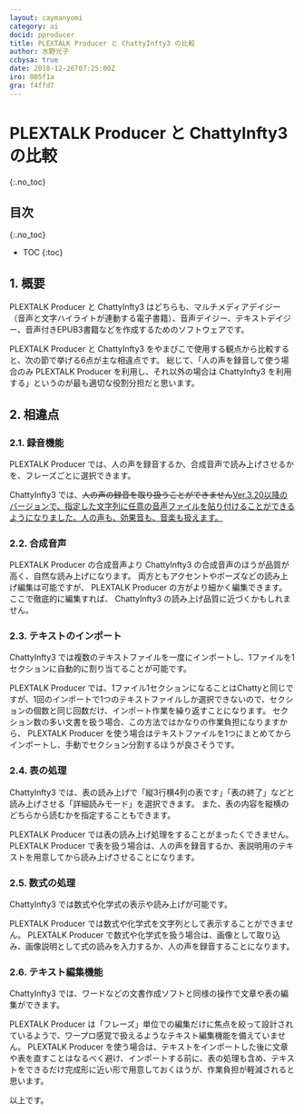 ```yaml
---
layout: caymanyomi
category: ai
docid: pproducer
title: PLEXTALK Producer と ChattyInfty3 の比較
author: 水野光子
ccbysa: true
date: 2018-12-26T07:25:00Z
iro: 005f1a
gra: f4ffd7
---
```


# PLEXTALK Producer と ChattyInfty3 の比較
{:.no_toc}

## 目次
{:.no_toc}

* TOC
{:toc}

## 1. 概要

 PLEXTALK Producer と ChattyInfty3 はどちらも、マルチメディアデイジー（音声と文字ハイライトが連動する電子書籍）、音声デイジー、テキストデイジー、音声付きEPUB3書籍などを作成するためのソフトウェアです。 

 PLEXTALK Producer と ChattyInfty3 をやまびこで使用する観点から比較すると、次の節で挙げる6点が主な相違点です。 総じて、「人の声を録音して使う場合のみ PLEXTALK Producer を利用し、それ以外の場合は ChattyInfty3 を利用する」というのが最も適切な役割分担だと思います。 

## 2. 相違点

### 2.1. 録音機能

 PLEXTALK Producer では、人の声を録音するか、合成音声で読み上げさせるかを、フレーズごとに選択できます。 
 
 ChattyInfty3 では、~~人の声の録音を取り扱うことができません~~[Ver.3.20以降のバージョンで、指定した文字列に任意の音声ファイルを貼り付けることができるようになりました。人の声も、効果音も、音楽も扱えます。](http://www.sciaccess.net/jp/ChattyInfty/index.html#InputSound) 

### 2.2. 合成音声

 PLEXTALK Producer の合成音声より ChattyInfty3 の合成音声のほうが品質が高く、自然な読み上げになります。 両方ともアクセントやポーズなどの読み上げ編集は可能ですが、 PLEXTALK Producer の方がより細かく編集できます。 ここで徹底的に編集すれば、 ChattyInfty3 の読み上げ品質に近づくかもしれません。 

### 2.3. テキストのインポート

 ChattyInfty3 では複数のテキストファイルを一度にインポートし、1ファイルを1セクションに自動的に割り当てることが可能です。 
 
 PLEXTALK Producer では、1ファイル1セクションになることはChattyと同じですが、1回のインポートで1つのテキストファイルしか選択できないので、セクションの個数と同じ回数だけ、インポート作業を繰り返すことになります。 セクション数の多い文書を扱う場合、この方法ではかなりの作業負担になりますから、 PLEXTALK Producer を使う場合はテキストファイルを1つにまとめてからインポートし、手動でセクション分割するほうが良さそうです。 

### 2.4. 表の処理

 ChattyInfty3 では、表の読み上げで「縦3行横4列の表です」「表の終了」などと読み上げさせる「詳細読みモード」を選択できます。 また、表の内容を縦横のどちらから読むかを指定することもできます。 
 
 PLEXTALK Producer では表の読み上げ処理をすることがまったくできません。 PLEXTALK Producer で表を扱う場合は、人の声を録音するか、表説明用のテキストを用意してから読み上げさせることになります。 

### 2.5. 数式の処理

 ChattyInfty3 では数式や化学式の表示や読み上げが可能です。 
 
 PLEXTALK Producer では数式や化学式を文字列として表示することができません。 PLEXTALK Producer で数式や化学式を扱う場合は、画像として取り込み、画像説明として式の読みを入力するか、人の声を録音することになります。 

### 2.6. テキスト編集機能

 ChattyInfty3 では、ワードなどの文書作成ソフトと同様の操作で文章や表の編集ができます。
 
 PLEXTALK Producer は「フレーズ」単位での編集だけに焦点を絞って設計されているようで、ワープロ感覚で扱えるようなテキスト編集機能を備えていません。 PLEXTALK Producer を使う場合は、テキストをインポートした後に文章や表を直すことはなるべく避け、インポートする前に、表の処理も含め、テキストをできるだけ完成形に近い形で用意しておくほうが、作業負担が軽減されると思います。 


以上です。



